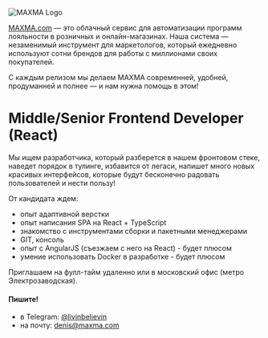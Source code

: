 ![MAXMA Logo](https://docs.maxma.com/api/maxma-logo.svg)

[MAXMA.com](https://maxma.com/) — это облачный сервис для автоматизации программ лояльности в розничных и онлайн-магазинах. Наша система — незаменимый инструмент для маркетологов, который ежедневно используют сотни брендов для работы с миллионами своих покупателей.

С каждым релизом мы делаем MAXMA современней, удобней, продуманней и полнее — и нам нужна помощь в этом!

# Middle/Senior Frontend Developer (React)

Мы ищем разработчика, который разберется в нашем фронтовом стеке, наведет порядок в тулинге, избавится от легаси, напишет много новых красивых интерфейсов, которые будут бесконечно радовать пользователей и нести пользу!

От кандидата ждем:

- опыт адаптивной верстки
- опыт написания SPA на React + TypeScript
- знакомство с инструментами сборки и пакетными менеджерами
- GIT, консоль
- опыт с AngularJS (съезжаем с него на React) - будет плюсом
- умение использовать Docker в разработке - будет плюсом

Приглашаем на фулл-тайм удаленно или в московский офис (метро Электрозаводская).

#### Пишите!
- в Telegram: [@livinbelievin](https://t.me/livinbelievin)
- на почту: [denis@maxma.com](mailto:denis@maxma.com)

